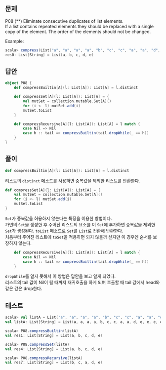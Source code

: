 ## 문제
P08 (**) Eliminate consecutive duplicates of list elements.  
If a list contains repeated elements they should be replaced with a single copy of the element. The order of the elements should not be changed.

Example:
```scala
scala> compress(List("a", "a", "a", "a", "b", "c", "c", "a", "a", "d", "e", "e", "e", "e"))
res0: List[String] = List(a, b, c, d, e)
```

## 답안
```scala
object P08 {
    def compressBuiltin[A](l: List[A]): List[A] = l.distinct

    def compressSet[A](l: List[A]): List[A] = {
        val mutSet = collection.mutable.Set[A]()
        for (i <- l) mutSet.add(i)
        mutSet.toList
    }

    def compressRecursive[A](l: List[A]): List[A] = l match {
        case Nil => Nil
        case h :: tail => compressBuiltin(tail.dropWhile(_ == h))
    }
}
```

## 풀이
```scala
def compressBuiltin[A](l: List[A]): List[A] = l.distinct
```
리스트의 `distinct` 메소드를 사용하면 중복값을 제외한 리스트를 반환한다.
```scala
def compressSet[A](l: List[A]): List[A] = {
    val mutSet = collection.mutable.Set[A]()
    for (i <- l) mutSet.add(i)
    mutSet.toList
}
```
`Set`가 중복값을 허용하지 않는다는 특징을 이용한 방법이다.  
가변의 `Set`을 생성한 후 주어진 리스트의 요소를 이 `Set`에 추가하면 중복값을 제외한 `Set`가 생성된다. `toList` 메소드로 `Set`를 `List`로 전환해 반환한다.  
처음부터 주어진 리스트에 `toSet`을 적용하면 되지 않을까 싶지만 이 경우엔 순서를 보장하지 않는다.

```scala
    def compressRecursive[A](l: List[A]): List[A] = l match {
        case Nil => Nil
        case h :: tail => compressBuiltin(tail.dropWhile(_ == h))
    }
```
`dropWhile`를 알지 못해서 이 방법은 답안을 보고 알게 되었다.  
리스트의 tail 값이 Nil이 될 때까지 재귀호출을 하게 되며 호출할 때 tail 값에서 head와 같은 값은 drop한다.

## 테스트
```scala
scala> val listA = List("a", "a", "a", "a", "b", "c", "c", "a", "a", "d", "e", "e", "e", "e")
val listA: List[String] = List(a, a, a, a, b, c, c, a, a, d, e, e, e, e)

scala> P08.compressBuiltin(listA)
val res1: List[String] = List(a, b, c, d, e)

scala> P08.compressSet(listA)
val res4: List[String] = List(a, b, c, d, e)

scala> P08.compressRecursive(listA)
val res7: List[String] = List(b, c, a, d, e)
```